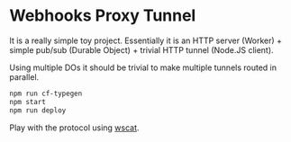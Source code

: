# Webhooks Proxy Tunnel

It is a really simple toy project. Essentially it is an HTTP server (Worker) + simple pub/sub (Durable Object) + trivial HTTP tunnel (Node.JS client).

Using multiple DOs it should be trivial to make multiple tunnels routed in parallel.

```bash
npm run cf-typegen
npm start
npm run deploy
```

Play with the protocol using [wscat](https://github.com/websockets/wscat).
